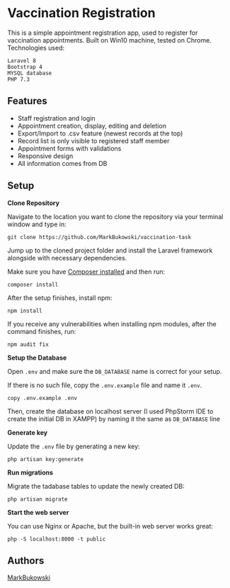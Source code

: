 Vaccination Registration
=================================

This is a simple appointment registration app, used to register for vaccination appointments. Built on Win10 machine, tested on Chrome. Technologies used:
```
Laravel 8
Bootstrap 4
MYSQL database
PHP 7.3
```

## Features

* Staff registration and login
* Appointment creation, display, editing and deletion
* Export/Import to .csv feature (newest records at the top)
* Record list is only visible to registered staff member
* Appointment forms with validations
* Responsive design
* All information comes from DB


## Setup

**Clone Repository**

Navigate to the location you want to clone the repository via your terminal window and type in:

```
git clone https://github.com/MarkBukowski/vaccination-task
```

Jump up to the cloned project folder and install the Laravel framework alongside with necessary dependencies.

Make sure you have [Composer installed](https://getcomposer.org/download/)
and then run:

```
composer install
```
After the setup finishes, install npm:

```
npm install
```

If you receive any vulnerabilities when installing npm modules, after the command finishes, run:

```
npm audit fix
```

**Setup the Database**

Open `.env` and make sure the `DB_DATABASE` name is correct for your setup.

If there is no such file, copy the `.env.example` file and name it `.env`.

```
copy .env.example .env
```

Then, create the database on localhost server (I used PhpStorm IDE to create the initial DB in XAMPP) by naming it the same as `DB_DATABASE` line

**Generate key**

Update the `.env` file by generating a new key:

```
php artisan key:generate
```

**Run migrations**

Migrate the tadabase tables to update the newly created DB:

```
php artisan migrate
```

**Start the web server**

You can use Nginx or Apache, but the built-in web server works great:

```
php -S localhost:8000 -t public
```

## Authors
[MarkBukowski](https://github.com/MarkBukowski)
